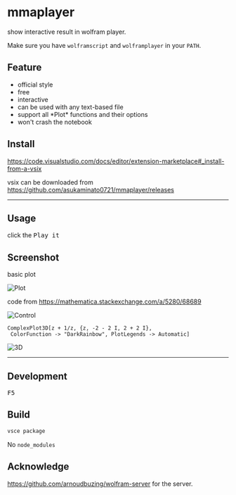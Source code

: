 # mmaplayer

show interactive result in wolfram player.

Make sure you have `wolframscript` and `wolframplayer` in your `PATH`.

## Feature

- official style
- free
- interactive
- can be used with any text-based file
- support all \*Plot\* functions and their options
- won't crash the notebook

## Install

<https://code.visualstudio.com/docs/editor/extension-marketplace#_install-from-a-vsix>

vsix can be downloaded from <https://github.com/asukaminato0721/mmaplayer/releases>

---

## Usage

click the <kbd>Play it</kbd>

## Screenshot

basic plot

![Plot](https://i.imgur.com/M5hDikK.png)

code from <https://mathematica.stackexchange.com/a/5280/68689>

![Control](https://i.imgur.com/KWceqHR.png)

```mma
ComplexPlot3D[z + 1/z, {z, -2 - 2 I, 2 + 2 I}, 
 ColorFunction -> "DarkRainbow", PlotLegends -> Automatic]
```

![3D](https://i.imgur.com/dJyFUIO.png)

---

## Development

<kbd>F5</kbd>

## Build

```sh
vsce package
```

No `node_modules`

## Acknowledge

<https://github.com/arnoudbuzing/wolfram-server> for the server.
